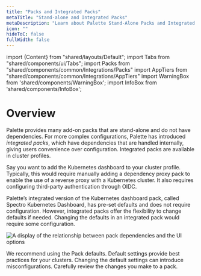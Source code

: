 ```yaml
---
title: "Packs and Integrated Packs"
metaTitle: "Stand-alone and Integrated Packs"
metaDescription: "Learn about Palette Stand-Alone Packs and Integrated Packs."
icon: ""
hideToC: false
fullWidth: false
---
```


import {Content} from "shared/layouts/Default";
import Tabs from "shared/components/ui/Tabs";
import Packs from "shared/components/common/Integrations/Packs"
import AppTiers from "shared/components/common/Integrations/AppTiers"
import WarningBox from 'shared/components/WarningBox';
import InfoBox from 'shared/components/InfoBox';

# Overview

Palette provides many add-on packs that are stand-alone and do not have dependencies. For more complex configurations, Palette has introduced *integrated packs*, which have dependencies that are handled internally, giving users convenience over configuration. Integrated packs are available in cluster profiles.

Say you want to add the Kubernetes dashboard to your cluster profile. Typically, this would require manually adding a dependency proxy pack to enable the use of a reverse proxy with a Kubernetes cluster. It also requires configuring third-party authentication through OIDC.

Palette’s integrated version of the Kubernetes dashboard pack, called Spectro Kubernetes Dashboard, has pre-set defaults and does not require configuration. However, integrated packs offer the flexibility to change defaults if needed. Changing the defaults in an integrated pack would require some configuration. 


![A display of the relationship between pack dependencies and the UI options](/intergrations_standalone-integrated-pack_diagram-overview.png)

<WarningBox>

We recommend using the Pack defaults. Default settings provide best practices for your clusters. Changing the default settings can introduce misconfigurations. Carefully review the changes you make to a pack. 

</WarningBox>

<br />

<br />



